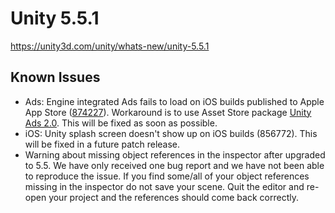# Unity 5.5.1
https://unity3d.com/unity/whats-new/unity-5.5.1

## Known Issues

<ul>
<li>Ads: Engine integrated Ads fails to load on iOS builds published to Apple App Store (<a href="https://issuetracker.unity3d.com/product/unity/issues/guid/874227/">874227</a>). Workaround is to use Asset Store package <a href="https://www.assetstore.unity3d.com/en/#!/content/66123">Unity Ads 2.0</a>. This will be fixed as soon as possible.</li>
<li>iOS: Unity splash screen doesn't show up on iOS builds (856772). This will be fixed in a future patch release.</li>
<li>Warning about missing object references in the inspector after upgraded to 5.5. We have only received one bug report and we have not been able to reproduce the issue. If you find some/all of your object references missing in the inspector do not save your scene. Quit the editor and re-open your project and the references should come back correctly.</li>
</ul>
